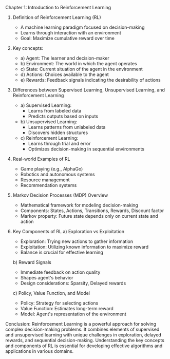 Chapter 1: Introduction to Reinforcement Learning

1. Definition of Reinforcement Learning (RL)
   - A machine learning paradigm focused on decision-making
   - Learns through interaction with an environment
   - Goal: Maximize cumulative reward over time

2. Key concepts:
   - a) Agent: The learner and decision-maker
   - b) Environment: The world in which the agent operates
   - c) State: Current situation of the agent in the environment
   - d) Actions: Choices available to the agent
   - e) Rewards: Feedback signals indicating the desirability of actions

3. Differences between Supervised Learning, Unsupervised Learning, and Reinforcement Learning
   - a) Supervised Learning:
      - Learns from labeled data
      - Predicts outputs based on inputs
   - b) Unsupervised Learning:
      - Learns patterns from unlabeled data
      - Discovers hidden structures
   - c) Reinforcement Learning:
      - Learns through trial and error
      - Optimizes decision-making in sequential environments

4. Real-world Examples of RL
   - Game playing (e.g., AlphaGo)
   - Robotics and autonomous systems
   - Resource management
   - Recommendation systems

5. Markov Decision Processes (MDP) Overview
   - Mathematical framework for modeling decision-making
   - Components: States, Actions, Transitions, Rewards, Discount factor
   - Markov property: Future state depends only on current state and action

6. Key Components of RL
   a) Exploration vs Exploitation
      - Exploration: Trying new actions to gather information
      - Exploitation: Utilizing known information to maximize reward
      - Balance is crucial for effective learning
   
   b) Reward Signals
      - Immediate feedback on action quality
      - Shapes agent's behavior
      - Design considerations: Sparsity, Delayed rewards

   c) Policy, Value Function, and Model
      - Policy: Strategy for selecting actions
      - Value Function: Estimates long-term reward
      - Model: Agent's representation of the environment

Conclusion:
Reinforcement Learning is a powerful approach for solving complex decision-making problems. It combines elements of supervised and unsupervised learning with unique challenges in exploration, delayed rewards, and sequential decision-making. Understanding the key concepts and components of RL is essential for developing effective algorithms and applications in various domains.